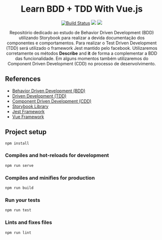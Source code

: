 <h1 align="center">Learn BDD + TDD With Vue.js</h1>

<p align="center">
  <a href="https://travis-ci.org/filipenatanael/vuejs-colorlib-jackson-template"><img src="https://travis-ci.org/filipenatanael/vuejs-colorlib-jackson-template.svg?branch=master" alt="Build Status"></a>
  <a href="https://codeclimate.com/github/filipenatanael/vuejs-colorlib-jackson-template/maintainability"><img src="https://api.codeclimate.com/v1/badges/619a179e781aa96489f2/maintainability" /></a>
    <a href="https://app.codacy.com/project/filipenatanael/vuejs-colorlib-jackson-template/dashboard"><img src="https://api.codacy.com/project/badge/Grade/e7388989c0ce4afa80fa0484ec45ff15" /></a>
</p>

<p align="center">
Repositório dedicado ao estudo de Behavior Driven Development (BDD) utilizando Storybook para realizar a devida documentação dos componentes e comportamentos. Para realizar o Test Driven Development (TDD) será utilizado o framework Jest mantido pelo facebook. Utilizaremos corretamente os métodos <b>Describe</b> and <b>it</b> de forma a complementar a BDD das funcionalidade. Em alguns momentos também utilizaremos do Component Driven Development (CDD) no processo de desenvolvimento.
</p>

## References

- [Behavior Driven Development (BDD)](https://www.sitepoint.com/bdd-javascript-cucumber-gherkin/)
- [Driven Development (TDD)](https://blog.da2k.com.br/2015/01/06/pensando-tdd-com-javascript/)
- [Component Driven Development (CDD)](https://blog.hichroma.com/component-driven-development-ce1109d56c8e)
- [Storybook Library](https://storybook.js.org/)
- [Jest Framework](https://jestjs.io/)
- [Vue Framework](https://br.vuejs.org)



## Project setup
```
npm install
```

### Compiles and hot-reloads for development
```
npm run serve
```

### Compiles and minifies for production
```
npm run build
```

### Run your tests
```
npm run test
```

### Lints and fixes files
```
npm run lint
```
